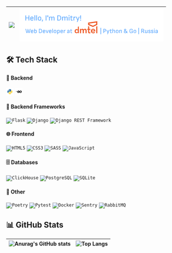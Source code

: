 | <img src="https://tenor.com/ru/view/text-work-computer-working-penguin-gif-16760829579653810809.gif" width="100"/> | <a href="https://www.dmtel.ru/"><img width="100%" alt="Hello, I'm Dmitry!" src="head.png" /></a> | 
|----|------|

## 🛠️ Tech Stack

#### 🧠 Backend
<code><img height="20" title="Python" src="https://raw.githubusercontent.com/github/explore/80688e429a7d4ef2fca1e82350fe8e3517d3494d/topics/python/python.png"></code>
<code><img height="20" title="Go" src="https://raw.githubusercontent.com/github/explore/80688e429a7d4ef2fca1e82350fe8e3517d3494d/topics/go/go.png"></code>

#### 🚀 Backend Frameworks
<code><img height="20" title="Flask" src="https://cdn.simpleicons.org/flask/000000"></code>
<code><img height="20" title="Django" src="https://cdn.simpleicons.org/django/092E20"></code>
<code><img height="20" title="Django REST Framework" src="https://cdn.simpleicons.org/django/FF1709"></code>


#### 🌐 Frontend
<code><img height="20" title="HTML5" src="https://cdn.simpleicons.org/html5/E34F26"></code>
<code><img height="20" alt="CSS3" title="CSS3" src="https://cdn.jsdelivr.net/gh/devicons/devicon@latest/icons/css3/css3-original.svg"></code>
<code><img height="20" title="SASS" src="https://cdn.simpleicons.org/sass/CC6699"></code>
<code><img height="20" title="JavaScript" src="https://cdn.simpleicons.org/javascript/F7DF1E"></code>

#### 🗄 Databases
<code><img title="ClickHouse" height="20" src="https://cdn.simpleicons.org/clickhouse/FFCC01"></code>
<code><img title="PostgreSQL" height="20" src="https://cdn.simpleicons.org/postgresql/4169E1"></code>
<code><img height="20" title="SQLite" src="https://cdn.simpleicons.org/sqlite/003B57"></code>

#### 🐳 Other
<code><img title="Poetry" height="20" src="https://cdn.simpleicons.org/poetry/60A5FA"></code>
<code><img title="Pytest" height="20" src="https://cdn.simpleicons.org/pytest/0A9EDC"></code>
<code><img title="Docker" height="20" src="https://cdn.simpleicons.org/docker/2496ED"></code>
<code><img height="20" title="Sentry" src="https://cdn.simpleicons.org/sentry/362D59"></code>
<code><img title="RabbitMQ" height="20" src="https://cdn.simpleicons.org/rabbitmq/FF6600"></code>

## 📊 GitHub Stats
| ![Anurag's GitHub stats](https://github-readme-stats.vercel.app/api?username=Pryanik0071&show_icons=true&include_all_commits=true&hide_border=true&rank_icon=github) | ![Top Langs](https://github-readme-stats.vercel.app/api/top-langs/?username=Pryanik0071&langs_count=8&layout=compact&theme=buefy&hide_border=true&hide=PHP,SCSS) |
| ------------- |------------------------------------------------------------------------------------------------------------------------------------------------------------------|
